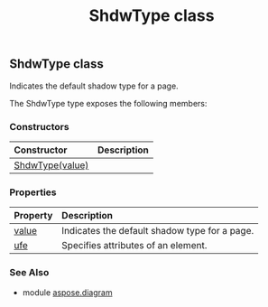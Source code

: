 ﻿---
title: ShdwType class
second_title: Aspose.Diagram for Python via .NET API References
description: 
type: docs
weight: 2100
url: /python-net/aspose.diagram/shdwtype/
is_root: false
---

## ShdwType class

Indicates the default shadow type for a page.



The ShdwType type exposes the following members:

### Constructors
| Constructor | Description |
| :- | :- |
| [ShdwType(value)](/diagram/python-net/aspose.diagram/shdwtype/__init__/#ShdwTypeValue) |  |


### Properties
| Property | Description |
| :- | :- |
| [value](/diagram/python-net/aspose.diagram/shdwtype/value) | Indicates the default shadow type for a page. |
| [ufe](/diagram/python-net/aspose.diagram/shdwtype/ufe) | Specifies attributes of an element. |


### See Also

* module [aspose.diagram](../)
